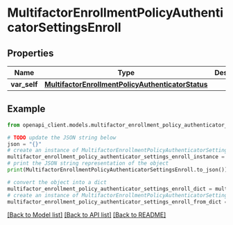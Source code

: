 # MultifactorEnrollmentPolicyAuthenticatorSettingsEnroll


## Properties

Name | Type | Description | Notes
------------ | ------------- | ------------- | -------------
**var_self** | [**MultifactorEnrollmentPolicyAuthenticatorStatus**](MultifactorEnrollmentPolicyAuthenticatorStatus.md) |  | [optional] 

## Example

```python
from openapi_client.models.multifactor_enrollment_policy_authenticator_settings_enroll import MultifactorEnrollmentPolicyAuthenticatorSettingsEnroll

# TODO update the JSON string below
json = "{}"
# create an instance of MultifactorEnrollmentPolicyAuthenticatorSettingsEnroll from a JSON string
multifactor_enrollment_policy_authenticator_settings_enroll_instance = MultifactorEnrollmentPolicyAuthenticatorSettingsEnroll.from_json(json)
# print the JSON string representation of the object
print(MultifactorEnrollmentPolicyAuthenticatorSettingsEnroll.to_json())

# convert the object into a dict
multifactor_enrollment_policy_authenticator_settings_enroll_dict = multifactor_enrollment_policy_authenticator_settings_enroll_instance.to_dict()
# create an instance of MultifactorEnrollmentPolicyAuthenticatorSettingsEnroll from a dict
multifactor_enrollment_policy_authenticator_settings_enroll_from_dict = MultifactorEnrollmentPolicyAuthenticatorSettingsEnroll.from_dict(multifactor_enrollment_policy_authenticator_settings_enroll_dict)
```
[[Back to Model list]](../README.md#documentation-for-models) [[Back to API list]](../README.md#documentation-for-api-endpoints) [[Back to README]](../README.md)


